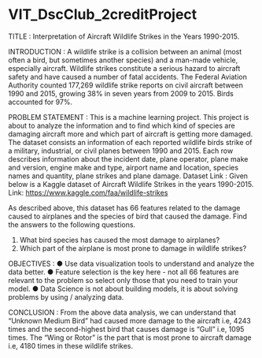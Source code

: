 # VIT_DscClub_2creditProject

TITLE :    Interpretation of  Aircraft Wildlife Strikes in the Years 1990-2015.
                  
INTRODUCTION :
     A wildlife strike is a collision between an animal (most often a bird, but sometimes another species) and a man-made vehicle, especially aircraft. Wildlife strikes constitute a serious hazard to aircraft safety and have caused a number of fatal accidents.
     The Federal Aviation Authority counted 177,269 wildlife strike reports on civil aircraft between 1990 and 2015, growing 38% in seven years from 2009 to 2015. Birds accounted for 97%. 

PROBLEM STATEMENT : 
       This is a machine learning project. This project is about to analyze the information and to find which kind of species are damaging aircraft more and which part of aircraft is getting more damaged. The dataset consists an information of each reported wildlife birds strike of a military, industrial, or civil planes between 1990 and 2015. Each row describes information about the incident date, plane operator, plane make and version, engine make and type, airport name and location, species names and quantity, plane strikes and plane damage.
Dataset Link :
Given below is a Kaggle dataset of Aircraft Wildlife Strikes in the years 1990-2015.
       Link: https://www.kaggle.com/faa/wildlife-strikes

As described above, this dataset  has 66 features related to the damage caused to airplanes and the species of bird that caused the damage.
Find the answers to the following questions.
1.	What bird species has caused the most damage to airplanes?
2.	Which part of the airplane is most prone to damage in wildlife strikes?

OBJECTIVES :
●	Use data visualization tools to understand and analyze the data better.
●	Feature selection is the key here - not all 66 features are relevant to the problem so select only those that you need to train your model. 
●	Data Science is not about building models, it is about solving problems  by using / analyzing data.

CONCLUSION :
        From the above data analysis, we can understand that “Unknown Medium Bird” had caused more damage to the aircraft i.e, 4243 times and the second-highest bird that causes damage is “Gull” i.e, 1095 times. The “Wing or Rotor” is the part that is most prone to aircraft damage i.e, 4180 times in these wildlife strikes.

